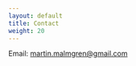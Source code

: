 ```yaml
---
layout: default
title: Contact
weight: 20
---
```




Email: <a href="mailto:Martin.malmgren@gmail.com" target="">
martin.malmgren@gmail.com
</a>   
   

